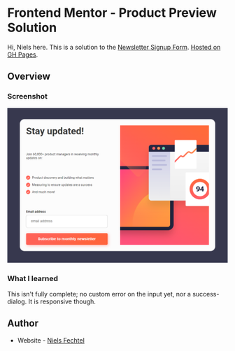 # Frontend Mentor - Product Preview Solution

Hi, Niels here.
This is a solution to the [Newsletter Signup Form](https://www.frontendmentor.io/challenges/newsletter-signup-form-with-success-message-3FC1AZbNrv). [Hosted on GH Pages](https://nielsfechtel.github.io/frontendmentor_newsletter_signup_form/).

## Overview

### Screenshot

![](./Screenshot.png)

### What I learned

This isn't fully complete; no custom error on the input yet, nor a success-dialog. It is responsive though.

## Author

- Website - [Niels Fechtel](https://niels-fechtel.com)
